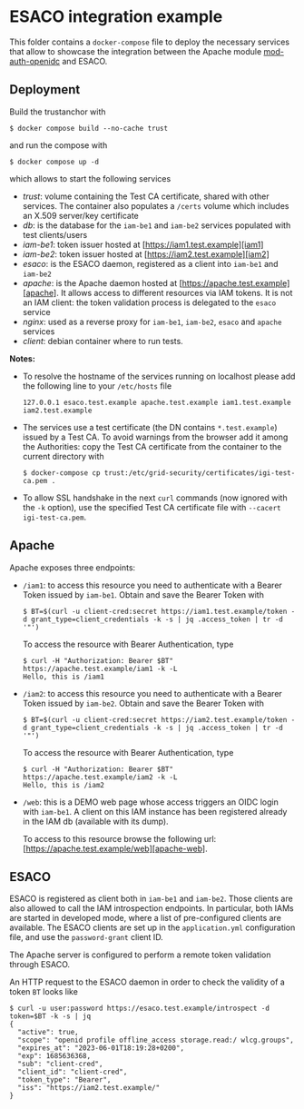 # ESACO integration example

This folder contains a `docker-compose` file to deploy the
necessary services that allow to showcase the integration between
the Apache module [mod-auth-openidc][mod-auth-openidc] and ESACO.

## Deployment

Build the trustanchor with

```
$ docker compose build --no-cache trust
```

and run the compose with

```
$ docker compose up -d
```

which allows to start the following services

* _trust_: volume containing the Test CA certificate, shared with other services. The container also populates a `/certs` volume which includes an X.509 server/key certificate
* _db_: is the database for the `iam-be1` and `iam-be2` services populated with test clients/users
* _iam-be1_: token issuer hosted at [https://iam1.test.example][iam1]
* _iam-be2_: token issuer hosted at [https://iam2.test.example][iam2]
* _esaco_: is the ESACO daemon, registered as a client into `iam-be1` and `iam-be2`
* _apache_: is the Apache daemon hosted at [https://apache.test.example][apache]. It allows access to different resources via IAM tokens. It is not an IAM client: the token validation process is delegated to the `esaco` service
* _nginx_: used as a reverse proxy for `iam-be1`, `iam-be2`, `esaco` and `apache` services
* _client_: debian container where to run tests.

__Notes:__
* To resolve the hostname of the services running on localhost please add the following line to your `/etc/hosts` file

  ```
  127.0.0.1	esaco.test.example apache.test.example iam1.test.example iam2.test.example
  ```
* The services use a test certificate (the DN contains `*.test.example`) issued by a Test CA. To avoid warnings from the browser add it among the Authorities: copy the Test CA certificate from the container to the current directory with

  ```
  $ docker-compose cp trust:/etc/grid-security/certificates/igi-test-ca.pem .
  ```
* To allow SSL handshake in the next `curl` commands (now ignored with the `-k` option), use the specified Test CA certificate file with `--cacert igi-test-ca.pem`.

## Apache

Apache exposes three endpoints:

* `/iam1`: to access this resource you need to authenticate with a Bearer Token issued by `iam-be1`. Obtain and save the Bearer Token with

  ```
  $ BT=$(curl -u client-cred:secret https://iam1.test.example/token -d grant_type=client_credentials -k -s | jq .access_token | tr -d '"')
  ```

  To access the resource with Bearer Authentication, type

  ```
  $ curl -H "Authorization: Bearer $BT" https://apache.test.example/iam1 -k -L
  Hello, this is /iam1
  ```

* `/iam2`: to access this resource you need to authenticate with a Bearer Token issued by `iam-be2`. Obtain and save the Bearer Token with

  ```
  $ BT=$(curl -u client-cred:secret https://iam2.test.example/token -d grant_type=client_credentials -k -s | jq .access_token | tr -d '"')
  ```

  To access the resource with Bearer Authentication, type

  ```
  $ curl -H "Authorization: Bearer $BT" https://apache.test.example/iam2 -k -L
  Hello, this is /iam2
  ```

* `/web`: this is a DEMO web page whose access triggers an OIDC login with `iam-be1`. A client on this IAM instance has been registered already in the IAM db (available with its dump).

  To access to this resource browse the following url: [https://apache.test.example/web][apache-web].

## ESACO

ESACO is registered as client both in `iam-be1` and `iam-be2`. Those clients are also allowed to call the IAM introspection endpoints. In particular, both IAMs are started in developed mode, where a list of pre-configured clients are available. The ESACO clients are set up in the `application.yml` configuration file, and use the `password-grant` client ID.

The Apache server is configured to perform a remote token validation through ESACO.

An HTTP request to the ESACO daemon in order to check the validity of a token `BT` looks like

```
$ curl -u user:password https://esaco.test.example/introspect -d token=$BT -k -s | jq
{
  "active": true,
  "scope": "openid profile offline_access storage.read:/ wlcg.groups",
  "expires_at": "2023-06-01T18:19:28+0200",
  "exp": 1685636368,
  "sub": "client-cred",
  "client_id": "client-cred",
  "token_type": "Bearer",
  "iss": "https://iam2.test.example/"
}
```

[mod-auth-openidc]: https://github.com/OpenIDC/mod_auth_openidc
[iam1]: https://iam1.test.example
[iam2]: https://iam2.test.example
[apache]: https://apache.test.example
[apache-web]: https://apache.test.example/web